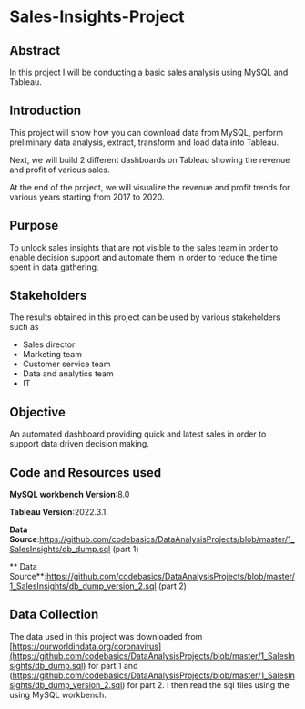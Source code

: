 # Sales-Insights-Project

## Abstract
In this project I will be conducting a basic sales analysis using MySQL and Tableau.
## Introduction
This project will show how you can download data from MySQL, perform preliminary data analysis, extract, transform and load data into Tableau.

Next, we will build 2 different dashboards on Tableau showing the revenue and profit of various sales.

At the end of the project, we will visualize the revenue and profit trends for various years starting from 2017 to 2020.
## Purpose 
To unlock sales insights that are not visible to the  sales team  in order to enable decision support and automate them in order to reduce the time spent in data gathering.
## Stakeholders
The results obtained in this project can be used by various stakeholders such as 
* Sales director
* Marketing team
* Customer service team
* Data and analytics team
* IT
## Objective
An automated dashboard providing quick and latest sales in order to support data driven decision making.
## Code and Resources used

**MySQL workbench Version**:8.0

**Tableau Version**:2022.3.1.

**Data Source**:https://github.com/codebasics/DataAnalysisProjects/blob/master/1_SalesInsights/db_dump.sql (part 1) 

** Data Source**:https://github.com/codebasics/DataAnalysisProjects/blob/master/1_SalesInsights/db_dump_version_2.sql (part 2)
## Data Collection
The data used in this project was downloaded from  [https://ourworldindata.org/coronavirus](https://github.com/codebasics/DataAnalysisProjects/blob/master/1_SalesInsights/db_dump.sql) for part 1 and (https://github.com/codebasics/DataAnalysisProjects/blob/master/1_SalesInsights/db_dump_version_2.sql) for part 2. I then read the sql files using the using MySQL workbench.

